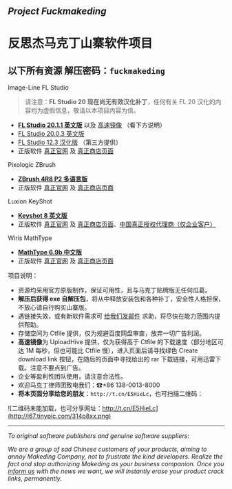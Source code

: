 ## *Project Fuckmakeding*
# 反思杰马克丁山寨软件项目

## 以下所有资源 解压密码：`fuckmakeding`

Image-Line FL Studio

> 请注意：**FL Studio 20 现在尚无有效汉化补丁**，任何有关 FL 20 汉化的内容均为虚假信息，敬请以本项目内容为信。

  - [**FL Studio 20.1.1 英文版**](http://t.cn/EcSqMO2) 以及 [高速镜像](http://uploadhive.com/mzjd5w7n99mg.htm) （看下方说明）
  - [FL Studio 20.0.3 英文版](http://t.cn/Ec6RCtm)
  - [FL Studio 12.3 汉化版](http://t.cn/E58cRKl) （第三方提供）
  - 正版软件 [真正官网](https://www.image-line.com/flstudio/) 及 [真正商店页面](https://support.image-line.com/jshop/shop.php)

Pixologic ZBrush

  - [**ZBrush 4R8 P2 多语言版**](http://t.cn/E5jJdps)
  - 正版软件 [真正官网](http://pixologic.com/) 及 [真正商店页面](https://store.pixologic.com/)

Luxion KeyShot

  - [**Keyshot 8 英文版**](http://t.cn/E5j6i8B)
  - 正版软件 [真正官网](https://www.keyshot.com/) 及 [真正商店页面](https://buy.keyshot.com/)、[中国真正授权代理商（仅企业客户）](http://www.iristechchina.com/)
  
Wiris MathType

  - [**MathType 6.9b 中文版**](http://t.cn/E5T6LNP)
  - 正版软件 [真正官网](http://www.wiris.com/mathtype) 及 [真正商店页面](http://www.wiris.com/en/store)

项目说明：

- 资源均采用官方原版制作，保证可用性，且与马克丁贴牌版无任何瓜葛。
- **解压后获得 exe 自解压包**，将从中释放安装包和各种补丁，安全性人格担保，不放心请自行购买山寨版。
- 遇链接失效，或有新软件需求可 [给我们发邮件](mailto:pamie97978@163.com) 求助，将尽快在能力范围内提供帮助。
- 存储空间为 Ctfile 提供，仅为规避百度网盘审查，放弃一切广告利润。
- **高速镜像**为 UploadHive 提供，仅为获得高于 Ctfile 的下载速度（部分地区可达 1M 每秒，但也可能比 Ctfile 慢），进入页面后请寻找绿色 Create download link 按钮，在随后的页面中寻找给出的 rar 下载链接，可用迅雷下载。注意不要点到广告。
- 企业等盈利性团队使用，请注意合法性。
- 欢迎马克丁律师团致电我们：☎+86 138-0013-8000
- **将本页面分享给您的朋友**：`http://t.cn/E5HieLc`，也可扫描二维码：

![二维码未能加载，也可分享网址：http://t.cn/E5HieLc](http://i67.tinypic.com/314p8xx.png)

------

*To original software publishers and genuine software suppliers*:

*We are a group of sad Chinese customers of your products, aiming to annoy Makeding Company, not to frustrate the kind developers. Realize the fact and stop authorizing Makeding as your business companion. Once you [inform us](mailto:pamie97978@163.com) with the news we want, we will instantly erase your product crack links, permanently.*

